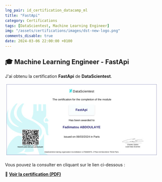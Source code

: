 ```yaml
---
lng_pair: id_certification_datacamp_ml
title: "FastApi"
category: Certifications
tags: [DataScientest, Machine Learning Engineer]
img: "/assets/certifications/images/dst-new-logo.png"
comments_disable: true
date: 2024-03-06 22:00:00 +0100
---
```


## 🎓 Machine Learning Engineer - FastApi

J'ai obtenu la certification **FastApi** de **DataScientest**.

![Aperçu de la certification](/assets/certifications/images/MLOps-FastApi.jpg)  

Vous pouvez la consulter en cliquant sur le lien ci-dessous :

📜 **[Voir la certification (PDF)](/assets/certifications/mlops/MLOps-FastApi.pdf)** 
